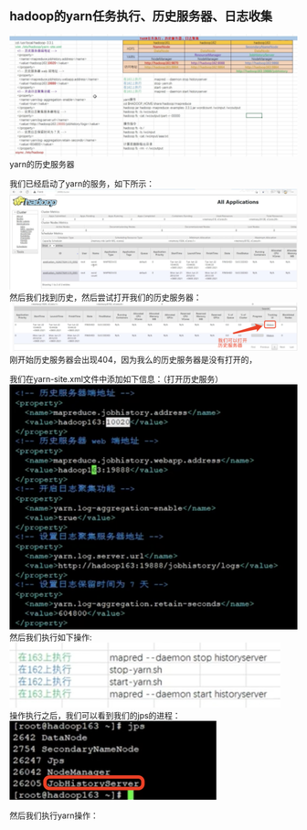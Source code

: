 ## hadoop的yarn任务执行、历史服务器、日志收集
![](./images/11.png)  
  yarn的历史服务器


  我们已经启动了yarn的服务，如下所示：
![](./images/12.png) 
  然后我们找到历史，然后尝试打开我们的历史服务器：
![](./images/13.png) 
  刚开始历史服务器会出现404，因为我么的历史服务器是没有打开的，

  我们在yarn-site.xml文件中添加如下信息：（打开历史服务）
![](./images/14.png) 
  然后我们执行如下操作:
![](./images/15.png)  
  操作执行之后，我们可以看到我们的jps的进程：
![](./images/16.png)  
  
  然后我们执行yarn操作：
  
